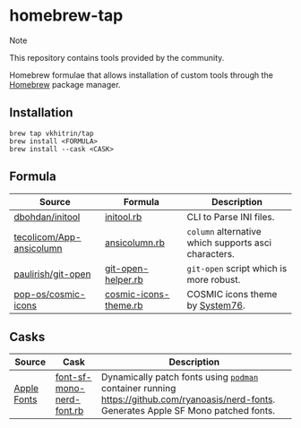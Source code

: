 # homebrew-tap

> [!NOTE]
> This repository contains tools provided by the community.

Homebrew formulae that allows installation of custom tools through the [Homebrew](https://brew.sh/) package manager.

## Installation

```
brew tap vkhitrin/tap
brew install <FORMULA>
brew install --cask <CASK>
```

## Formula

| Source                                                                  | Formula                                                  | Description                                               |
| ----------------------------------------------------------------------- | -------------------------------------------------------- | --------------------------------------------------------- |
| [dbohdan/initool](https://github.com/dbohdan/initool)                   | [initool.rb](./Formula/initool.rb)                       | CLI to Parse INI files.                                   |
| [tecolicom/App-ansicolumn](https://github.com/tecolicom/App-ansicolumn) | [ansicolumn.rb](./Formula/ansicolumn.rb)                 | `column` alternative which supports asci characters.      |
| [paulirish/git-open](https://github.com/paulirish/git-open)             | [git-open-helper.rb](./Formula/git-open-helper.rb)       | `git-open` script which is more robust.                   |
| [pop-os/cosmic-icons](https://github.com/pop-os/cosmic-icons)           | [cosmic-icons-theme.rb](./Formula/cosmic-icons-theme.rb) | COSMIC icons theme by [System76](https://system76.com/). |

## Casks

| Source                                            | Cask                                                           | Description                                                                                                                                                      |
| ------------------------------------------------- | -------------------------------------------------------------- | ---------------------------------------------------------------------------------------------------------------------------------------------------------------- |
| [Apple Fonts](https://developer.apple.com/fonts/) | [font-sf-mono-nerd-font.rb](./Casks/font-sf-mono-nerd-font.rb) | Dynamically patch fonts using [`podman`](https://podman.io/) container running <https://github.com/ryanoasis/nerd-fonts>. Generates Apple SF Mono patched fonts. |
